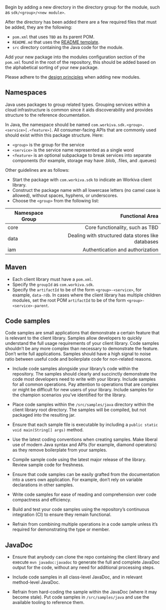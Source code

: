 Begin by adding a new directory in the directory group for the module, such as `sdk/<group>/<new module>`.

After the directory has been added there are a few required files that must be added, they are the following:

* `pom.xml` that uses `TBD` as its parent POM.
* `README.md` that uses the [README template](README-EXAMPLE.md).
* `src` directory containing the Java code for the module.

Add your new package into the modules configuration section of the `pom.xml` found in the root of the repository, this should be added based on the alphabetical sorting of your new package.

Please adhere to the [design principles](DESIGN.md) when adding new modules.

## Namespaces

Java uses packages to group related types. Grouping services within a cloud infrastructure is common since it aids discoverability and provides structure to the reference documentation.

In Java, the namespace should be named `com.workiva.sdk.<group>.<service>[.<feature>]`. All consumer-facing APIs that are commonly used should exist within this package structure. Here:

* `<group>` is the group for the service
* `<service>` is the service name represented as a single word
* `<feature>` is an optional subpackage to break services into separate components (for example, storage may have .blob, .files, and .queues)

Other guidelines are as follows:

* Start the package with `com.workiva.sdk` to indicate an Workiva client library.
* Construct the package name with all lowercase letters (no camel case is allowed), without spaces, hyphens, or underscores.
* Choose the `<group>` from the following list:

| Namespace Group |                                    Functional Area |
|-----------------|---------------------------------------------------:|
| core            |                    Core functionality, such as TBD |
| data            | Dealing with structured data stores like databases |
| iam             |                   Authentication and authorization |

## Maven

* Each client library must have a `pom.xml`.
* Specify the `groupId` as `com.workiva.sdk`.
* Specify the `artifactId` to be of the form `<group>-<service>`, for example, `data-rdb`. In cases where the client library has multiple children modules, set the root POM `artifactId` to be of the form `<group>-<service>-parent`.

## Code samples
Code samples are small applications that demonstrate a certain feature that is relevant to the client library. Samples allow developers to quickly understand the full usage requirements of your client library. Code samples shouldn’t be any more complex than necessary to demonstrate the feature. Don’t write full applications. Samples should have a high signal to noise ratio between useful code and boilerplate code for non-related reasons.

* Include code samples alongside your library’s code within the repository. The samples should clearly and succinctly demonstrate the code most developers need to write with your library. Include samples for all common operations. Pay attention to operations that are complex or might be difficult for new users of your library. Include samples for the champion scenarios you’ve identified for the library.

* Place code samples within the `/src/samples/java` directory within the client library root directory. The samples will be compiled, but not packaged into the resulting jar.

* Ensure that each sample file is executable by including a `public static void main(String[] args)` method.

* Use the latest coding conventions when creating samples. Make liberal use of modern Java syntax and APIs (for example, diamond operators) as they remove boilerplate from your samples.

* Compile sample code using the latest major release of the library. Review sample code for freshness.

* Ensure that code samples can be easily grafted from the documentation into a users own application. For example, don’t rely on variable declarations in other samples.

* Write code samples for ease of reading and comprehension over code compactness and efficiency.

* Build and test your code samples using the repository’s continuous integration (CI) to ensure they remain functional.

* Refrain from combining multiple operations in a code sample unless it’s required for demonstrating the type or member.

## JavaDoc
* Ensure that anybody can clone the repo containing the client library and execute `mvn javadoc:javadoc` to generate the full and complete JavaDoc output for the code, without any need for additional processing steps.

* Include code samples in all class-level JavaDoc, and in relevant method-level JavaDoc.

* Refrain from hard-coding the sample within the JavaDoc (where it may become stale). Put code samples in `/src/samples/java` and use the available tooling to reference them.
